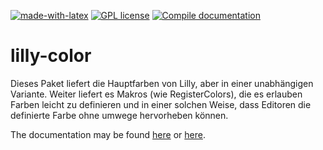 [![made-with-latex](https://img.shields.io/badge/Made%20with-LaTeX-1f425f.svg)](https://www.latex-project.org/) [![GPL license](https://img.shields.io/badge/License-GPL-blue.svg)](http://perso.crans.org/besson/LICENSE.html) [![Compile documentation](https://github.com/EagleoutIce/lilly-color/actions/workflows/compile.yaml/badge.svg)](https://github.com/EagleoutIce/lilly-color/actions/workflows/compile.yaml)

# lilly-color
Dieses Paket liefert die Hauptfarben von Lilly, aber in einer unabhängigen Variante. Weiter liefert es Makros (wie RegisterColors), die es erlauben Farben leicht zu definieren und in einer solchen Weise, dass Editoren die definierte Farbe ohne umwege hervorheben können.

The documentation may be found [here](https://media.githubusercontent.com/media/EagleoutIce/lilly-color/gh-pages/lilly-color.pdf) or [here](https://github.com/EagleoutIce/lilly-color/blob/gh-pages/lilly-color.pdf).